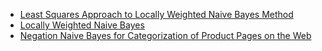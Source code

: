 * [Least Squares Approach to Locally Weighted Naive Bayes Method ](http://dergipark.ulakbim.gov.tr/jnrs/article/view/5000120085/5000110754)
* [Locally Weighted Naive Bayes](http://citeseerx.ist.psu.edu/viewdoc/download?doi=10.1.1.147.9937&rep=rep1&type=pdf)
* [Negation Naive Bayes for Categorization of Product Pages on the Web](http://www.aclweb.org/anthology/R11-1083)
